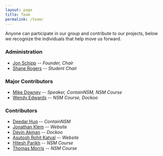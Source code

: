 ```yaml
---
layout: page
title: Team
permalink: /team/
---
```


Anyone can participate in our group and contribute to our projects, below we
recognize the individuals that help move us forward.

### Administration
* [Jon Schipp](http://jonschipp.com) -- *Founder, Chair*
* [Shane Rogers](http://busterbytes.com) -- *Student Chair*

### Major Contributors
* [Mike Downey](http://mikedowney.info) -- *Speaker, ContainNSM, NSM Course*
* [Wendy Edwards](https://www.linkedin.com/pub/wendy-edwards/5/8b8/a7b) -- *NSM Course, Dockoo*

### Contributors
* [Deedar Huq](https://github.com/deedarhuq) -- *ContainNSM*
* [Jonathan Klem](http://jonathonklem.com) -- *Website*
* [Devin Akman](https://github.com/awesome271828) -- *Dockoo*
* [Asutosh Rohit Katyal](https://twitter.com/asutoshkatyal) -- *Website*
* [Hitesh Parikh](https://www.linkedin.com/pub/hitesh-parikh/0/13/762) -- *NSM Course*
* [Thomas Morris](https://twitter.com/tmnc) -- *NSM Course*
